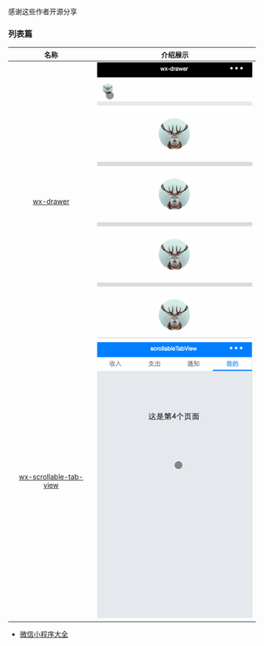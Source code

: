 感谢这些作者开源分享
### 列表篇
名称  | 介绍展示
:---: | --- 
[wx-drawer](https://github.com/zhongjie-chen/wx-drawer)  |  <img src="https://github.com/zhongjie-chen/blog/raw/gh-pages/img/wx-drawer.gif?raw=true" alt="Drawing" width="320px" /> 
[wx-scrollable-tab-view](https://github.com/zhongjie-chen/wx-scrollable-tab-view)  |  <img src="https://github.com/zhongjie-chen/blog/raw/gh-pages/img/wx-scroll-tab-view.gif?raw=true" alt="Drawing" width="320px" /> 


* [微信小程序大全](http://weapp.masterstudio.tech/)
